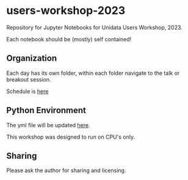 # users-workshop-2023

Repository for Jupyter Notebooks for Unidata Users Workshop, 2023.

Each notebook should be (mostly) self contained!

## Organization

Each day has its own folder, within each folder navigate to the talk or breakout session.

Schedule is [here](https://www.unidata.ucar.edu/events/2023UsersWorkshop/#schedule)

## Python Environment

The yml file will be updated [here](https://github.com/Unidata/science-gateway/tree/master/jupyter-images).

This workshop was designed to run on CPU's only. 


## Sharing 

Please ask the author for sharing and licensing. 
